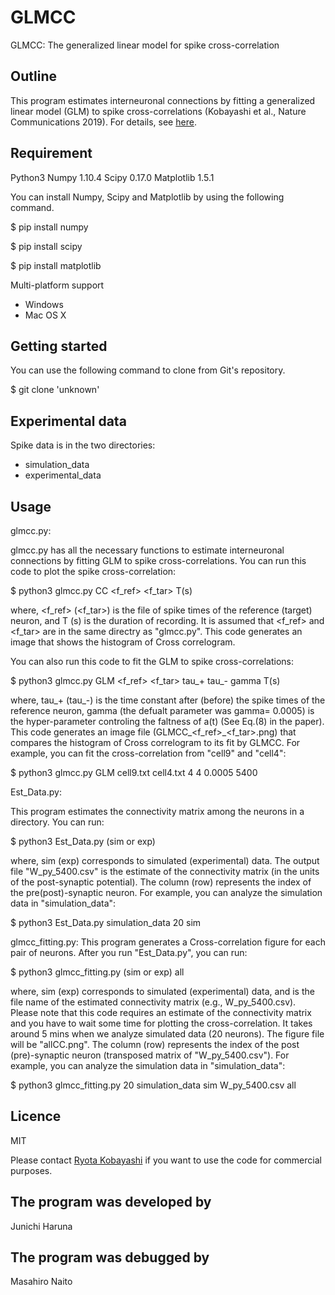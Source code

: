 # GLMCC
GLMCC: The generalized linear model for spike cross-correlation 

## Outline
This program estimates interneuronal connections by fitting a generalized linear model (GLM) to spike cross-correlations (Kobayashi et al., Nature Communications 2019). 
For details, see [here](https://www.nature.com/articles/s41467-019-12225-2).

## Requirement
Python3
Numpy 1.10.4
Scipy 0.17.0
Matplotlib 1.5.1

You can install Numpy, Scipy and Matplotlib by using the following command.

$ pip install numpy

$ pip install scipy

$ pip install matplotlib

Multi-platform support

   * Windows
   * Mac OS X

## Getting started
You can use the following command to clone from Git's repository.

$ git clone 'unknown'


## Experimental data
Spike data is in the two directories: 

* simulation_data
* experimental_data


## Usage

glmcc.py:

glmcc.py has all the necessary functions to estimate interneuronal connections by fitting GLM to spike cross-correlations. 
You can run this code to plot the spike cross-correlation: 

$ python3 glmcc.py CC <f_ref> <f_tar> T(s)

where, <f_ref> (<f_tar>) is the file of spike times of the reference (target) neuron, and T (s) is the duration of recording. It is assumed that <f_ref> and <f_tar> are in the same directry as "glmcc.py". This code generates an image that shows the histogram of Cross correlogram. 

You can also run this code to fit the GLM to spike cross-correlations: 

$ python3 glmcc.py GLM <f_ref> <f_tar> tau_+ tau_- gamma T(s)

where, tau_+ (tau_-) is the time constant after (before) the spike times of the reference neuron,  gamma (the defualt parameter was gamma= 0.0005) is the hyper-parameter controling the faltness of a(t) (See Eq.(8) in the paper). This code generates an image file (GLMCC_<f_ref>_<f_tar>.png) that compares the histogram of Cross correlogram to its fit by GLMCC. For example, you can fit the cross-correlation from "cell9" and "cell4": 

$ python3 glmcc.py GLM  cell9.txt  cell4.txt  4  4  0.0005  5400


Est_Data.py:

This program estimates the connectivity matrix among the neurons in a directory. 
You can run: 

$ python3 Est_Data.py <Directory of the data> <the number of neurons> (sim or exp)

where, sim (exp) corresponds to simulated (experimental) data. The output file "W_py_5400.csv" is the estimate of the connectivity matrix (in the units of the post-synaptic potential). The column (row) represents the index of the pre(post)-synaptic neuron. 
For example, you can analyze the simulation data in "simulation_data":  

$ python3 Est_Data.py simulation_data 20 sim

glmcc_fitting.py: 
This program generates a Cross-correlation figure for each pair of neurons. 
After you run "Est_Data.py", you can run: 

$ python3 glmcc_fitting.py <the number of neurons> <Directory of the data> (sim or exp)  <Wfile>  all

where, sim (exp) corresponds to simulated (experimental) data, and <Wfile> is the file name of the estimated connectivity matrix (e.g., W_py_5400.csv). Please note that this code requires an estimate of the connectivity matrix and you have to wait some time for plotting the cross-correlation. It takes around 5 mins when we analyze simulated data (20 neurons). The figure file will be "allCC.png". The column (row) represents the index of the post (pre)-synaptic neuron (transposed matrix of "W_py_5400.csv"). 
For example, you can analyze the simulation data in "simulation_data": 

$ python3 glmcc_fitting.py 20 simulation_data sim  W_py_5400.csv  all


## Licence
MIT

Please contact [Ryota Kobayashi](http://research.nii.ac.jp/~r-koba/en/contact.html) if you want to use the code for commercial purposes.

## The program was developed by
Junichi Haruna

## The program was debugged by
Masahiro Naito
